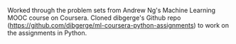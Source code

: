 Worked through the problem sets from Andrew Ng's Machine Learning MOOC course on Coursera. Cloned dibgerge's Github repo (https://github.com/dibgerge/ml-coursera-python-assignments) to work on the assignments in Python.
